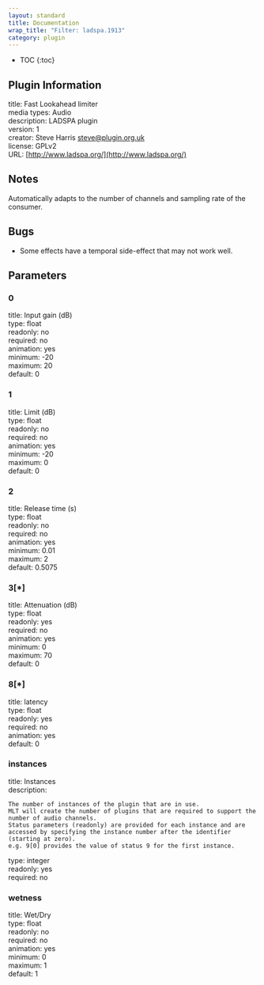 ```yaml
---
layout: standard
title: Documentation
wrap_title: "Filter: ladspa.1913"
category: plugin
---
```

* TOC
{:toc}

## Plugin Information

title: Fast Lookahead limiter  
media types:
Audio  
description: LADSPA plugin  
version: 1  
creator: Steve Harris <steve@plugin.org.uk>  
license: GPLv2  
URL: [http://www.ladspa.org/](http://www.ladspa.org/)  

## Notes

Automatically adapts to the number of channels and sampling rate of the consumer.

## Bugs

* Some effects have a temporal side-effect that may not work well.


## Parameters

### 0

title: Input gain (dB)    
type: float  
readonly: no  
required: no  
animation: yes  
minimum: -20  
maximum: 20  
default: 0  

### 1

title: Limit (dB)    
type: float  
readonly: no  
required: no  
animation: yes  
minimum: -20  
maximum: 0  
default: 0  

### 2

title: Release time (s)    
type: float  
readonly: no  
required: no  
animation: yes  
minimum: 0.01  
maximum: 2  
default: 0.5075  

### 3[*]

title: Attenuation (dB)    
type: float  
readonly: yes  
required: no  
animation: yes  
minimum: 0  
maximum: 70  
default: 0  

### 8[*]

title: latency    
type: float  
readonly: yes  
required: no  
animation: yes  
default: 0  

### instances

title: Instances    
description:
```
The number of instances of the plugin that are in use.
MLT will create the number of plugins that are required to support the number of audio channels.
Status parameters (readonly) are provided for each instance and are accessed by specifying the instance number after the identifier (starting at zero).
e.g. 9[0] provides the value of status 9 for the first instance.
```
type: integer  
readonly: yes  
required: no  

### wetness

title: Wet/Dry    
type: float  
readonly: no  
required: no  
animation: yes  
minimum: 0  
maximum: 1  
default: 1  

